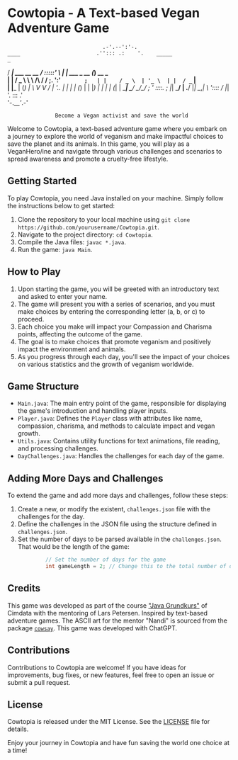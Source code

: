 # Cowtopia - A Text-based Vegan Adventure Game

                                  .-'.--':'-.     
    ____                        .''::: .:    '.    _____                   _          
   / ___|   ___   __      __   /   :::::'      \  |_   _|   ___    _ __   (_)   __ _   
  | |      / _ \  \ \ /\ / /  ;.    ':' `       ;   | |    / _ \  | '_ \  | |  / _` |   
  | |___  | (_) |  \ V  V /   |       '..       |   | |   | (_) | | |_) | | | | (_| | 
   \____|  \___/    \_/\_/    ; '      ::::.    ;   |_|    \___/  | .__/  |_|  \__,_| 
                               \       '::::   /                  |_|                  
                                '.      :::  .'    
                                  '-.___'_.-'            

                   Become a Vegan activist and save the world
                   

Welcome to Cowtopia, a text-based adventure game where you embark on a journey to explore the world of veganism and make impactful choices to save the planet and its animals. In this game, you will play as a VeganHero/ine and navigate through various challenges and scenarios to spread awareness and promote a cruelty-free lifestyle.

## Getting Started

To play Cowtopia, you need Java installed on your machine. Simply follow the instructions below to get started:

1. Clone the repository to your local machine using `git clone https://github.com/yourusername/Cowtopia.git`.
2. Navigate to the project directory: `cd Cowtopia`.
3. Compile the Java files: `javac *.java`.
4. Run the game: `java Main`.

## How to Play

1. Upon starting the game, you will be greeted with an introductory text and asked to enter your name.
2. The game will present you with a series of scenarios, and you must make choices by entering the corresponding letter (a, b, or c) to proceed.
3. Each choice you make will impact your Compassion and Charisma points, affecting the outcome of the game.
4. The goal is to make choices that promote veganism and positively impact the environment and animals.
5. As you progress through each day, you'll see the impact of your choices on various statistics and the growth of veganism worldwide.

## Game Structure

- `Main.java`: The main entry point of the game, responsible for displaying the game's introduction and handling player inputs.
- `Player.java`: Defines the `Player` class with attributes like name, compassion, charisma, and methods to calculate impact and vegan growth.
- `Utils.java`: Contains utility functions for text animations, file reading, and processing challenges.
- `DayChallenges.java`: Handles the challenges for each day of the game.

## Adding More Days and Challenges

To extend the game and add more days and challenges, follow these steps:

1. Create a new, or modify the existent, `challenges.json` file with the challenges for the day.
2. Define the challenges in the JSON file using the structure defined in `challenges.json`.
3. Set the number of days to be parsed available in the `challenges.json`. That would be the length of the game:
```java
            // Set the number of days for the game
            int gameLength = 2; // Change this to the total number of days in the game

```
## Credits

This game was developed as part of the course ["Java Grundkurs"](https://www.cimdata.de/weiterbildung/java-grundkurs/) of Cimdata with the mentoring of Lars Petersen.
Inspired by text-based adventure games. The ASCII art for the mentor "Nandi" is sourced from the package [`cowsay`](https://en.wikipedia.org/wiki/Cowsay).
This game was developed with ChatGPT.

## Contributions

Contributions to Cowtopia are welcome! If you have ideas for improvements, bug fixes, or new features, feel free to open an issue or submit a pull request.

## License

Cowtopia is released under the MIT License. See the [LICENSE](LICENSE) file for details.

Enjoy your journey in Cowtopia and have fun saving the world one choice at a time!
